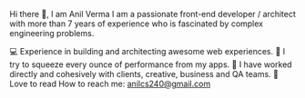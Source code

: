 Hi there 👋, I am Anil Verma
I am a passionate front-end developer / architect with more than 7 years of experience who is fascinated by complex engineering problems.

💻 Experience in building and architecting awesome web experiences.
🚀 I try to squeeze every ounce of performance from my apps.
👥 I have worked directly and cohesively with clients, creative, business and QA teams.
📖 Love to read
How to reach me: anilcs240@gmail.com
